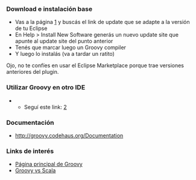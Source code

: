 ### Download e instalación base

-   Vas a la página [1](http://docs.codehaus.org/display/GROOVY/Eclipse+Plugin) y buscás el link de update que se adapte a la versión de tu Eclipse
-   En Help &gt; Install New Software generás un nuevo update site que apunte al update site del punto anterior
-   Tenés que marcar luego un Groovy compiler
-   Y luego lo instalás (va a tardar un ratito)

Ojo, no te confíes en usar el Eclipse Marketplace porque trae versiones anteriores del plugin.

### Utilizar Groovy en otro IDE

-   -   Seguí este link: [2](http://groovy.codehaus.org/IDE+Support)

### Documentación

-   <http://groovy.codehaus.org/Documentation>

### Links de interés

-   [Página principal de Groovy](http://groovy.codehaus.org/)
-   [Groovy vs Scala](groovy-vs-scala.html)

